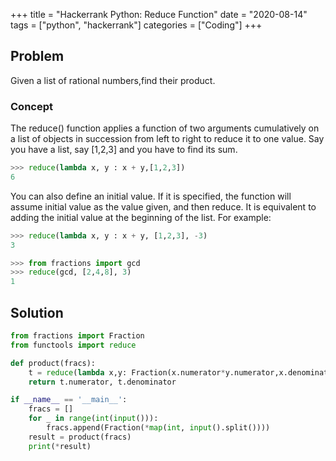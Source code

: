 +++
title = "Hackerrank Python: Reduce Function"
date = "2020-08-14"
tags = ["python", "hackerrank"]
categories = ["Coding"]
+++

## Problem

Given a list of rational numbers,find their product.

### Concept

The reduce() function applies a function of two arguments cumulatively on a list of objects in succession from left to right to reduce it to one value. Say you have a list, say [1,2,3] and you have to find its sum.

```python
>>> reduce(lambda x, y : x + y,[1,2,3])
6
```

You can also define an initial value. If it is specified, the function will assume initial value as the value given, and then reduce. It is equivalent to adding the initial value at the beginning of the list. For example:

```python
>>> reduce(lambda x, y : x + y, [1,2,3], -3)
3

>>> from fractions import gcd
>>> reduce(gcd, [2,4,8], 3)
1
```

## Solution

```python
from fractions import Fraction
from functools import reduce

def product(fracs):
    t = reduce(lambda x,y: Fraction(x.numerator*y.numerator,x.denominator*y.denominator) , fracs)
    return t.numerator, t.denominator

if __name__ == '__main__':
    fracs = []
    for _ in range(int(input())):
        fracs.append(Fraction(*map(int, input().split())))
    result = product(fracs)
    print(*result)
```
